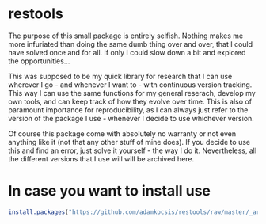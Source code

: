 # restools

The purpose of this small package is entirely selfish. Nothing makes me more infuriated than doing the same dumb thing over and over, that I could have solved once and for all. If only I could slow down a bit and explored the opportunities...

This was supposed to be my quick library for research that I can use wherever I go - and whenever I want to - with continuous version tracking. This way I can use the same functions for my general reserach, develop my own tools, and can keep track of how they evolve over time. This is also of paramount importance for reproducibility, as I can always just refer to the version of the package I use - whenever I decide to use whichever version.

Of course this package come with absolutely no warranty or not even anything like it (not that any other stuff of mine does). If you decide to use this and find an error, just solve it yourself - the way I do it. Nevertheless, all the different versions that I use will will be archived here.


# In case you want to install use

```r
install.packages("https://github.com/adamkocsis/restools/raw/master/_archive/source/restools_0.10.tar.gz", repos=NULL)
```
